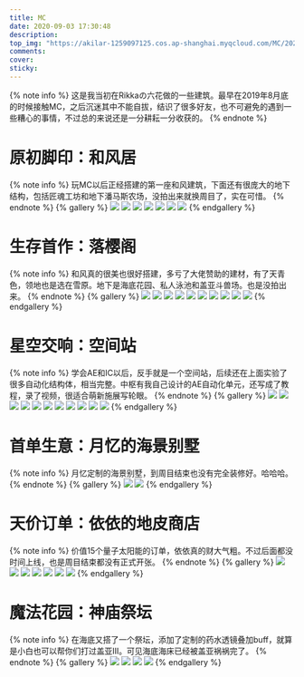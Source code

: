 ```yaml
---
title: MC
date: 2020-09-03 17:30:48
description:
top_img: "https://akilar-1259097125.cos.ap-shanghai.myqcloud.com/MC/20200907030105835.png"
comments:
cover:  
sticky:
---
```

{% note info %}
这是我当初在Rikkaの六花做的一些建筑。最早在2019年8月底的时候接触MC，之后沉迷其中不能自拔，结识了很多好友，也不可避免的遇到一些糟心的事情，不过总的来说还是一分耕耘一分收获的。
{% endnote %}

# 原初脚印：和风居
{% note info %}
玩MC以后正经搭建的第一座和风建筑，下面还有很庞大的地下结构，包括匠魂工坊和地下潘马斯农场，没拍出来就换周目了，实在可惜。
{% endnote %}
{% gallery %}
![](https://akilar-1259097125.cos.ap-shanghai.myqcloud.com/MC/20200907023446444.png)
![](https://akilar-1259097125.cos.ap-shanghai.myqcloud.com/MC/20200907023528468.png)
![](https://akilar-1259097125.cos.ap-shanghai.myqcloud.com/MC/20200907023603659.png)
![](https://akilar-1259097125.cos.ap-shanghai.myqcloud.com/MC/20200907023618679.png)
![](https://akilar-1259097125.cos.ap-shanghai.myqcloud.com/MC/20200907023636862.png)
![](https://akilar-1259097125.cos.ap-shanghai.myqcloud.com/MC/20200907023653779.png)
![](https://akilar-1259097125.cos.ap-shanghai.myqcloud.com/MC/20200907023707412.png)
{% endgallery %}
# 生存首作：落樱阁
{% note info %}
和风真的很美也很好搭建，多亏了大佬赞助的建材，有了天青色，领地也是选在雪原。地下是海底花园、私人泳池和盖亚斗兽场。也是没拍出来。
{% endnote %}
{% gallery %}
![](https://akilar-1259097125.cos.ap-shanghai.myqcloud.com/MC/20200907025104398.png)
![](https://akilar-1259097125.cos.ap-shanghai.myqcloud.com/MC/20200907025201593.png)
![](https://akilar-1259097125.cos.ap-shanghai.myqcloud.com/MC/20200907025226817.png)
![](https://akilar-1259097125.cos.ap-shanghai.myqcloud.com/MC/20200907025238342.png)
![](https://akilar-1259097125.cos.ap-shanghai.myqcloud.com/MC/20200907025252580.png)
![](https://akilar-1259097125.cos.ap-shanghai.myqcloud.com/MC/20200907025315299.png)
![](https://akilar-1259097125.cos.ap-shanghai.myqcloud.com/MC/20200907025329025.png)
![](https://akilar-1259097125.cos.ap-shanghai.myqcloud.com/MC/20200907025338886.png)
![](https://akilar-1259097125.cos.ap-shanghai.myqcloud.com/MC/20200907025354118.png)
![](https://akilar-1259097125.cos.ap-shanghai.myqcloud.com/MC/20200907025404801.png)
{% endgallery %}
# 星空交响：空间站
{% note info %}
学会AE和IC以后，反手就是一个空间站，后续还在上面实验了很多自动化结构体，相当完整。中枢有我自己设计的AE自动化单元，还写成了教程，录了视频，很适合萌新施展写轮眼。
{% endnote %}
{% gallery %}
![](https://akilar-1259097125.cos.ap-shanghai.myqcloud.com/MC/20200907030105835.png)
![](https://akilar-1259097125.cos.ap-shanghai.myqcloud.com/MC/20200907030208811.png)
![](https://akilar-1259097125.cos.ap-shanghai.myqcloud.com/MC/20200907030238263.png)
![](https://akilar-1259097125.cos.ap-shanghai.myqcloud.com/MC/20200907030352049.png)
![](https://akilar-1259097125.cos.ap-shanghai.myqcloud.com/MC/20200907030520409.png)
![](https://akilar-1259097125.cos.ap-shanghai.myqcloud.com/MC/20200907030611299.png)
![](https://akilar-1259097125.cos.ap-shanghai.myqcloud.com/MC/20200907030625238.png)
![](https://akilar-1259097125.cos.ap-shanghai.myqcloud.com/MC/20200907030637623.png)
![](https://akilar-1259097125.cos.ap-shanghai.myqcloud.com/MC/20200907030653294.png)
![](https://akilar-1259097125.cos.ap-shanghai.myqcloud.com/MC/20200907030703165.png)
![](https://akilar-1259097125.cos.ap-shanghai.myqcloud.com/MC/20200907030713421.png)
{% endgallery %}
# 首单生意：月忆的海景别墅
{% note info %}
月忆定制的海景别墅，到周目结束也没有完全装修好。哈哈哈。
{% endnote %}
{% gallery %}
![](https://akilar-1259097125.cos.ap-shanghai.myqcloud.com/MC/20200907030932854.png)
![](https://akilar-1259097125.cos.ap-shanghai.myqcloud.com/MC/20200907030952944.png)
{% endgallery %}
# 天价订单：依依的地皮商店
{% note info %}
价值15个量子太阳能的订单，依依真的财大气粗。不过后面都没时间上线，也是周目结束都没有正式开张。
{% endnote %}
{% gallery %}
![](https://akilar-1259097125.cos.ap-shanghai.myqcloud.com/MC/20200907031150297.png)
![](https://akilar-1259097125.cos.ap-shanghai.myqcloud.com/MC/20200907031200783.png)
![](https://akilar-1259097125.cos.ap-shanghai.myqcloud.com/MC/20200907031212325.png)
![](https://akilar-1259097125.cos.ap-shanghai.myqcloud.com/MC/20200907031221323.png)
![](https://akilar-1259097125.cos.ap-shanghai.myqcloud.com/MC/20200907031231212.png)
![](https://akilar-1259097125.cos.ap-shanghai.myqcloud.com/MC/20200907031252203.png)
![](https://akilar-1259097125.cos.ap-shanghai.myqcloud.com/MC/20200907031303284.png)
{% endgallery %}
# 魔法花园：神庙祭坛
{% note info %}
在海底又搭了一个祭坛，添加了定制的药水透镜叠加buff，就算是小白也可以帮你们打过盖亚III。可见海底海床已经被盖亚祸祸完了。
{% endnote %}
{% gallery %}
![](https://akilar-1259097125.cos.ap-shanghai.myqcloud.com/MC/20200907031426851.png)
![](https://akilar-1259097125.cos.ap-shanghai.myqcloud.com/MC/20200907031435250.png)
![](https://akilar-1259097125.cos.ap-shanghai.myqcloud.com/MC/20200907031443242.png)
![](https://akilar-1259097125.cos.ap-shanghai.myqcloud.com/MC/20200907031452598.png)
{% endgallery %}
